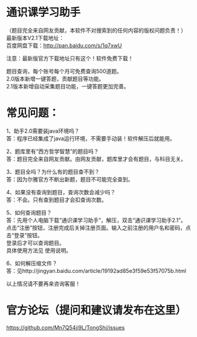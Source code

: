 通识课学习助手
=======
（题目完全来自网友贡献，本软件不对搜索到的任何内容的版权问题负责！）  
最新版本V2.1下载地址：  
百度网盘下载：http://pan.baidu.com/s/1q7xwU  

注意：最新版官方下载地址只有这个！软件免费下载！

题目查询，每个账号每个月可免费查询500道题。  
2.0版本新增一键答题，贡献题目等功能。  
2.1版本新增自动采集题目功能，一键答题更加完善。  

常见问题：
=======
1、助手2.0需要装java环境吗？  
答：程序已经集成了java运行环境，不需要手动装！软件解压后就能用。  

2、题库里有“西方哲学智慧”的题目吗？  
答：题目完全来自网友贡献。由网友贡献，题库里才会有题目，与科目无关。  

3、题目全吗？为什么有的题目查不到？  
答：因为尔雅官方不断出新题，题目不可能完全查到。  

4、如果没有查询到题目，查询次数会减少吗？  
答：不会。只有查到题目才会扣查询次数。  

5、如何查询题目？  
答：先用个人电脑下载“通识课学习助手”，解压，双击“通识课学习助手2.1”。  
点击“注册”按钮，注册完成后关掉注册页面。输入之前注册的用户名和密码，点击“登录”按钮。  
登录后才可以查询题目。  
具体使用方法见 使用说明。  

6、如何解压缩文件？  
答：见http://jingyan.baidu.com/article/19192ad85e3f59e53f57075b.html  

以上情况请不要再来咨询客服！  

官方论坛（提问和建议请发布在这里）
==========
https://github.com/Mn7Q54ji9L/TongShi/issues  
